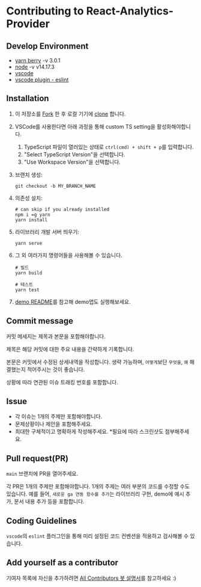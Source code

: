 # Contributing to React-Analytics-Provider

## Develop Environment
- [yarn berry](https://yarnpkg.com/) -v 3.0.1
- [node](https://nodejs.org/ko/download/) -v v14.17.3
- [vscode](https://code.visualstudio.com/)
- [vscode plugin - eslint](https://marketplace.visualstudio.com/items?itemName=dbaeumer.vscode-eslint)

## Installation

1. 이 저장소를 [Fork](https://help.github.com/articles/fork-a-repo/) 한 후
   로컬 기기에 [clone](https://help.github.com/articles/cloning-a-repository/) 합니다.
2. VSCode를 사용한다면 아래 과정을 통해 custom TS setting을 활성화해야합니다.
   1. TypeScript 파일이 열러있는 상태로 `ctrl(cmd) + shift + p`를 입력합니다.
   2. "Select TypeScript Version"을 선택합니다.
   3. "Use Workspace Version"을 선택합니다.

2. 브랜치 생성:
   ```
   git checkout -b MY_BRANCH_NAME
   ```
3. 의존성 설치:
   ```shell
   # can skip if you already installed
   npm i =g yarn
   yarn install
   ```
4. 라이브러리 개발 서버 띄우기:
   ```
   yarn serve
   ```
5. 그 외 여러가지 명령어들을 사용해볼 수 있습니다.
   ```
   # 빌드
   yarn build

   # 테스트
   yarn test
   ```
6. [demo README](https://github.com/EveryAnalytics/react-analytics-provider/tree/main/demo)를 참고해 demo앱도 실행해보세요.

## Commit message

커밋 메세지는 제목과 본문을 포함해야합니다.

제목은 해당 커밋에 대한 주요 내용을 간략하게 기록합니다. 

본문은 커밋에서 수정된 상세내역을 작성합니다. 생략 가능하며, `어떻게`보단 `무엇을`, `왜` 해결했는지 적어주시는 것이 좋습니다.

상황에 따라 연관된 이슈 트래킹 번호를 포함합니다.

## Issue

- 각 이슈는 1개의 주제만 포함해야합니다.
- 문제상황이나 제안을 포함해주세요.
- 최대한 구체적이고 명확하게 작성해주세요. *필요에 따라 스크린샷도 첨부해주세요.

## Pull request(PR)

`main` 브랜치에 PR을 열어주세요.

각 PR은 1개의 주제만 포함해야합니다. 1개의 주제는 여러 부분의 코드를 수정할 수도 있습니다. 예를 들어, `새로운 ga 연동 함수를 추가`는 라이브러리 구현, demo에 예시 추가, 문서 내용 추가 등을 포함합니다.

## Coding Guidelines

`vscode`의 `eslint` 플러그인을 통해 미리 설정된 코드 컨벤션을 적용하고 검사해볼 수 있습니다.

## Add yourself as a contributor

기여자 목록에 자신을 추가하려면 [All Contributors 봇 설명서](https://allcontributors.org/docs/en/bot/usage)를 참고하세요 :)